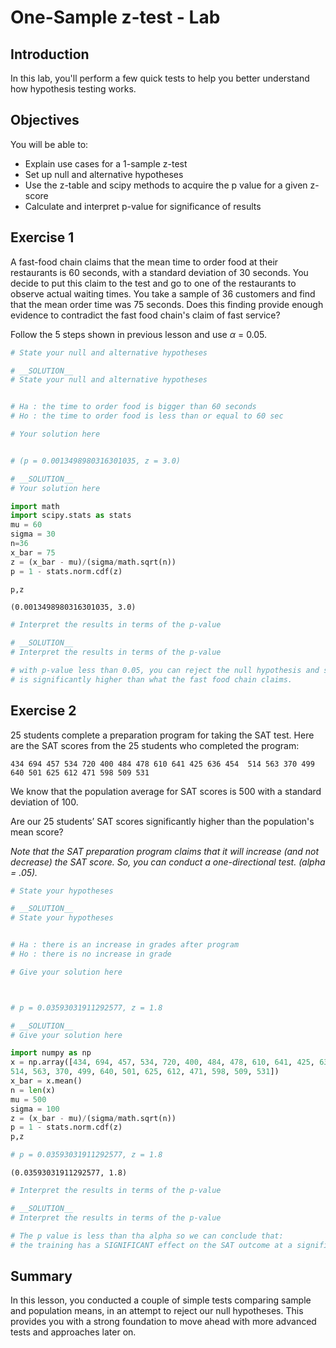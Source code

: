 
# One-Sample z-test - Lab

## Introduction
In this lab, you'll perform a few quick tests to help you better understand how hypothesis testing works.

## Objectives
You will be able to:

* Explain use cases for a 1-sample z-test
* Set up null and alternative hypotheses
* Use the z-table and scipy methods to acquire the p value for a given z-score
* Calculate and interpret p-value for significance of results

## Exercise 1
A fast-food chain claims that the mean time to order food at their restaurants is 60 seconds, with a standard deviation of 30 seconds. You decide to put this claim to the test and go to one of the restaurants to observe actual waiting times. You take a sample of 36 customers and find that the mean order time was 75 seconds. Does this finding provide enough evidence to contradict the fast food chain's claim of fast service?

Follow the 5 steps shown in previous lesson and use $\alpha$ = 0.05. 


```python
# State your null and alternative hypotheses

```


```python
# __SOLUTION__ 
# State your null and alternative hypotheses


# Ha : the time to order food is bigger than 60 seconds
# Ho : the time to order food is less than or equal to 60 sec
```


```python
# Your solution here


# (p = 0.0013498980316301035, z = 3.0)
```


```python
# __SOLUTION__ 
# Your solution here

import math
import scipy.stats as stats
mu = 60
sigma = 30
n=36
x_bar = 75
z = (x_bar - mu)/(sigma/math.sqrt(n))
p = 1 - stats.norm.cdf(z)

p,z
```




    (0.0013498980316301035, 3.0)




```python
# Interpret the results in terms of the p-value


```


```python
# __SOLUTION__ 
# Interpret the results in terms of the p-value

# with p-value less than 0.05, you can reject the null hypothesis and say that the time to order food
# is significantly higher than what the fast food chain claims. 
```

## Exercise 2

25 students complete a preparation program for taking the SAT test.  Here are the SAT scores from the 25 students who completed the program:

``
434 694 457 534 720 400 484 478 610 641 425 636 454 
514 563 370 499 640 501 625 612 471 598 509 531
``

We know that the population average for SAT scores is 500 with a standard deviation of 100.

Are our 25 students’ SAT scores significantly higher than the population's mean score? 

*Note that the SAT preparation program claims that it will increase (and not decrease) the SAT score.  So, you can conduct a one-directional test. (alpha = .05).*


```python
# State your hypotheses 

```


```python
# __SOLUTION__ 
# State your hypotheses 


# Ha : there is an increase in grades after program
# Ho : there is no increase in grade 
```


```python
# Give your solution here 



# p = 0.03593031911292577, z = 1.8
```


```python
# __SOLUTION__ 
# Give your solution here 

import numpy as np 
x = np.array([434, 694, 457, 534, 720, 400, 484, 478, 610, 641, 425, 636, 454,
514, 563, 370, 499, 640, 501, 625, 612, 471, 598, 509, 531])
x_bar = x.mean()
n = len(x)
mu = 500
sigma = 100
z = (x_bar - mu)/(sigma/math.sqrt(n))
p = 1 - stats.norm.cdf(z)
p,z

# p = 0.03593031911292577, z = 1.8
```




    (0.03593031911292577, 1.8)




```python
# Interpret the results in terms of the p-value

```


```python
# __SOLUTION__ 
# Interpret the results in terms of the p-value

# The p value is less than tha alpha so we can conclude that:
# the training has a SIGNIFICANT effect on the SAT outcome at a significance level of 0.05
```

## Summary

In this lesson, you conducted a couple of simple tests comparing sample and population means, in an attempt to reject our null hypotheses. This provides you with a strong foundation to move ahead with more advanced tests and approaches later on.
